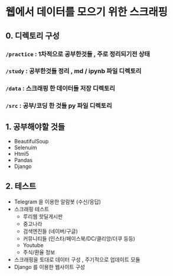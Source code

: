 # 웹에서 데이터를 모으기 위한 스크래핑



## 0. 디렉토리 구성



### `/practice`  :  1차적으로 공부한것들 , 주로 정리되기전 상태

### `/study`   :   공부한것들 정리 , md / ipynb 파일 디렉토리

### `/data`  :  스크래핑 한 데이터들 저장 디렉토리

### `/src`  :  공부/코딩 한 것들 py 파일 디렉토리 







## 1. 공부해야할 것들

- BeautifulSoup
- Selenuim
- Html5
- Pandas
- Django



## 2. 테스트

- Telegram 을 이용한 알람봇 (수신/응답)
- 스크래핑 테스트
  - 루리웹 핫딜게시판
  - 중고나라
  - 검색엔진들 (네이버/구글)
  - 커뮤니티들 (인스타/페이스북/DC/클리앙/더쿠 등등)
  - Youtube 
  - 주식/환율 정보
- 스크래핑을 토대로 데이터 구성 , 주기적으로 업데이트 모듈 
- Django 를 이용한 웹사이트 구성

